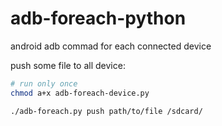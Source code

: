 # adb-foreach-python
android adb commad for each connected device

push some file to all device:

```bash
# run only once
chmod a+x adb-foreach-device.py

./adb-foreach.py push path/to/file /sdcard/
```
